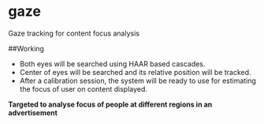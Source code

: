 gaze
====

Gaze tracking for content focus analysis

##Working

- Both eyes will be searched using HAAR based cascades.
- Center of eyes will be searched and its relative position will be tracked.
- After a calibration session, the system will be ready to use for estimating the focus of user on content displayed.

**Targeted to analyse focus of people at different regions in an advertisement**
